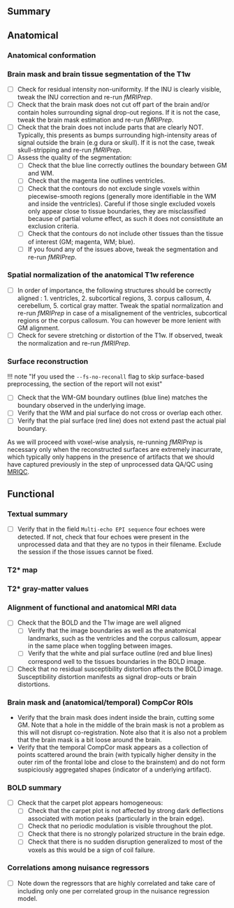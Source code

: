 
## Summary

## Anatomical

### Anatomical conformation

### Brain mask and brain tissue segmentation of the T1w
- [ ] Check for residual intensity non-uniformity.
  If the INU is clearly visible, tweak the INU correction and re-run *fMRIPrep*.
- [ ] Check that the brain mask does not cut off part of the brain and/or contain holes surrounding signal drop-out regions.
  If it is not the case, tweak the brain mask estimation and re-run *fMRIPrep*.
- [ ] Check that the brain does not include parts that are clearly NOT.
  Typically, this presents as bumps surrounding high-intensity areas of signal outside the brain (e.g dura or skull).
  If it is not the case, tweak skull-stripping and re-run *fMRIPrep*.
- [ ] Assess the quality of the segmentation:
    - [ ] Check that the blue line correctly outlines the boundary between GM and WM.
    - [ ] Check that the magenta line outlines ventricles.
    - [ ] Check that the contours do not exclude single voxels within piecewise-smooth regions (generally more identifiable in the WM and inside the ventricles).
      Careful if those single excluded voxels only appear close to tissue boundaries, they are misclassified because of partial volume effect, as such it does not consistitute an exclusion criteria.
    - [ ] Check that the contours do not include other tissues than the tissue of interest (GM; magenta, WM; blue). 
    - [ ] If you found any of the issues above, tweak the segmentation and re-run *fMRIPrep*.

### Spatial normalization of the anatomical T1w reference
- [ ] In order of importance, the following structures should be correctly aligned : 1. ventricles, 2. subcortical regions, 3. corpus callosum, 4. cerebellum, 5. cortical gray matter.
  Tweak the spatial normalization and re-run *fMRIPrep* in case of a misalignement of the ventricles, subcortical regions or the corpus callosum.
  You can however be more lenient with GM alignment.
- [ ] Check for severe stretching or distortion of the T1w.
  If observed, tweak the normalization and re-run *fMRIPrep*.

### Surface reconstruction

!!! note "If you used the `--fs-no-reconall` flag to skip surface-based preprocessing, the section of the report will not exist"

- [ ] Check that the WM-GM boundary outlines (blue line) matches the boundary observed in the underlying image.
- [ ] Verify that the WM and pial surface do not cross or overlap each other.
- [ ] Verify that the pial surface (red line) does not extend past the actual pial boundary.

As we will proceed with voxel-wise analysis, re-running *fMRIPrep* is necessary only when the reconstructed surfaces are extremely inacurrate, which typically only happens in the presence of artifacts that we should have captured previously in the step of unprocessed data QA/QC using [MRIQC](qaqc-critera.md).

## Functional

### Textual summary
- [ ] Verify that in the field `Multi-echo EPI sequence` four echoes were detected.
  If not, check that four echoes were present in the unprocessed data and that they are no typos in their filename.
  Exclude the session if the those issues cannot be fixed.

### T2* map

### T2* gray-matter values

### Alignment of functional and anatomical MRI data
- [ ] Check that the BOLD and the T1w image are well aligned
    - [ ] Verify that the image boundaries as well as the anatomical landmarks, such as the ventricles and the corpus callosum, appear in the same place when toggling between images.
    - [ ] Verify that the white and pial surface outline (red and blue lines) correspond well to the tissues boundaries in the BOLD image.
- [ ] Check that no residual susceptibility distortion affects the BOLD image. Susceptibility distortion manifests as signal drop-outs or brain distortions.

### Brain mask and (anatomical/temporal) CompCor ROIs
- Verify that the brain mask does indent inside the brain, cutting some GM.
  Note that a hole in the middle of the brain mask is not a problem as this will not disrupt co-registration.
  Note also that it is also not a problem that the brain mask is a bit loose around the brain.
- Verify that the temporal CompCor mask appears as a collection of points scattered around the brain (with typically higher density in the outer rim of the frontal lobe and close to the brainstem) and do not form suspiciously aggregated shapes (indicator of a underlying artifact).

### BOLD summary
- [ ] Check that the carpet plot appears homogeneous:
    - [ ] Check that the carpet plot is not affected by strong dark deflections associated with motion peaks (particularly in the brain edge).
    - [ ] Check that no periodic modulation is visible throughout the plot.
    - [ ] Check that there is no strongly polarized structure in the brain edge.
    - [ ] Check that there is no sudden disruption generalized to most of the voxels as this would be a sign of coil failure.

### Correlations among nuisance regressors
- [ ] Note down the regressors that are highly correlated and take care of including only one per correlated group in the nuisance regression model.